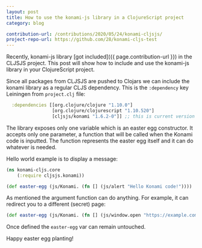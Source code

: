 ```yaml
---
layout: post
title: How to use the konami-js library in a ClojureScript project
category: blog

contribution-url: /contributions/2020/05/24/konami-cljsjs/
project-repo-url: https://github.com/28/konami-cljs-test
---
```


Recently, konami-js library [got included]({{ page.contribution-url }})
in the CLJSJS project. This post will show how to include and use the
konami-js library in your ClojureScript project.

Since all packages from CLJSJS are pushed to Clojars we can include
the konami library as a regular CLJS dependency.
This is the `:dependency` key Leiningen from `project.clj` file:
``` clojure
  :dependencies [[org.clojure/clojure "1.10.0"]
                 [org.clojure/clojurescript "1.10.520"]
                 [cljsjs/konami "1.6.2-0"]] ;; this is current version of the library
```

The library exposes only one variable which is an easter egg constructor.
It accepts only one parameter, a function that will be called when
the Konami code is inputted. The function represents the easter egg itself
and it can do whatever is needed.

Hello world example is to display a message:

``` clojure
(ns konami-cljs.core
    (:require cljsjs.konami))

(def easter-egg (js/Konami. (fn [] (js/alert "Hello Konami code!"))))
```

As mentioned the argument function can do anything. For example, it
can redirect you to a different (secret) page:

``` clojure
(def easter-egg (js/Konami. (fn [] (js/window.open "https://example.com"))))
```

Once defined the `easter-egg` var can remain untouched.

Happy easter egg planting!
